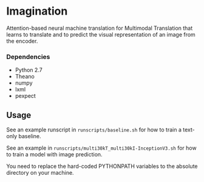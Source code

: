 # Imagination
Attention-based neural machine translation for Multimodal Translation that learns to translate and to predict the visual representation of an image from the encoder.

### Dependencies

* Python 2.7
* Theano
* numpy
* lxml
* pexpect

## Usage

See an example runscript in `runscripts/baseline.sh` for how to train a text-only baseline.

See an example in `runscripts/multi30kT_multi30kI-InceptionV3.sh` for how to train a model with image prediction.

You need to replace the hard-coded PYTHONPATH variables to the absolute directory on your machine.
